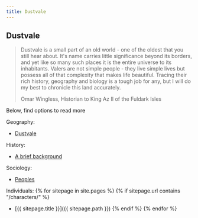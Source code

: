 ```yaml
---
title: Dustvale
---
```


## Dustvale

> Dustvale is a small part of an old world - one of the oldest that you still hear about. It's name carries little significance beyond its borders, and yet like so many such places it is the entire universe to its inhabitants. Valers are not simple people - they live simple lives but possess all of that complexity that makes life beautiful. Tracing their rich history, geography and biology is a tough job for any, but I will do my best to chronicle this land accurately.
>
> Omar Wingless, Historian to King Az II of the Fuldark Isles

Below, find options to read more

Geography:
* [Dustvale](./places/dustvale)

History:
* [A brief background](./history/background)

Sociology:
* [Peoples](./sociology/peoples)

Individuals:
{% for sitepage in site.pages %}
  {% if sitepage.url contains "/characters/" %}
* [{{ sitepage.title }}]({{ sitepage.path }})
  {% endif %}
{% endfor %}